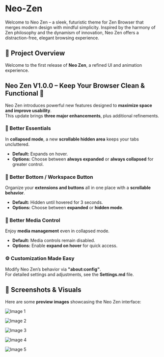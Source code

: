 # Neo-Zen
Welcome to Neo Zen – a sleek, futuristic theme for Zen Browser that merges modern design with mindful simplicity. Inspired by the harmony of Zen philosophy and the dynamism of innovation, Neo Zen offers a distraction-free, elegant browsing experience.


## 📌 Project Overview
Welcome to the first release of **Neo Zen**, a refined UI and animation experience.

## Neo Zen V1.0.0 – Keep Your Browser Clean & Functional 🚀  

Neo Zen introduces powerful new features designed to **maximize space and improve usability**.  
This update brings **three major enhancements**, plus additional refinements.

### 🔹 Better Essentials  
In **collapsed mode**, a new **scrollable hidden area** keeps your tabs uncluttered.  
- **Default:** Expands on hover.  
- **Options:** Choose between **always expanded** or **always collapsed** for greater control.

### 🔹 Better Bottom / Workspace Button  
Organize your **extensions and buttons** all in one place with a **scrollable behavior**.  
- **Default:** Hidden until hovered for 3 seconds.  
- **Options:** Choose between **expanded** or **hidden mode**.

### 🔹 Better Media Control  
Enjoy **media management** even in collapsed mode.  
- **Default:** Media controls remain disabled.  
- **Options:** Enable **expand on hover** for quick access.

### ⚙️ Customization Made Easy  
Modify Neo Zen’s behavior via **"about:config"**.  
For detailed settings and adjustments, see the **Settings.md** file.

## 🌟 Screenshots & Visuals
Here are some **preview images** showcasing the Neo Zen interface:


![Image 1](https://drive.google.com/uc?id=1QcMFWcpneqL5X4HysCSpISftTTeqFpCN)

![Image 2](https://drive.google.com/uc?id=1H3eIVKCHmVhh2SdIJwqNXfEHfoBqnWLG)

![Image 3](https://drive.google.com/uc?id=1Dmw2evcpuMY3ZjximfRixye-Nap7OLqY)

![Image 4](https://drive.google.com/uc?id=16Y1oGMhz6yC3l5J4qsHGqzT0BB-LkEe2)

![Image 5](https://drive.google.com/uc?id=1pzXY7cxpevHxbw46e_2bNa2AIOeapXKW)

  
